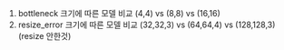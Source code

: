 1. bottleneck 크기에 따른 모델 비교 (4,4) vs (8,8) vs (16,16)
2. resize_error 크기에 따른 모델 비교 (32,32,3) vs (64,64,4) vs (128,128,3)(resize 안한것)
